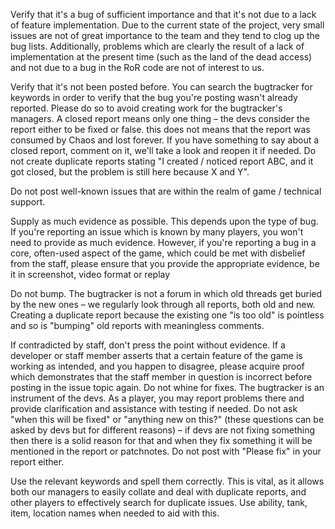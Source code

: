 Verify that it's a bug of sufficient importance and that it's not due to a lack of feature implementation.
Due to the current state of the project, very small issues are not of great importance to the team and they tend to clog up the bug lists. Additionally, problems which are clearly the result of a lack of implementation at the present time (such as the land of the dead access) and not due to a bug in the RoR code are not of interest to us.

Verify that it's not been posted before.
You can search the bugtracker for keywords in order to verify that the bug you're posting wasn't already reported. Please do so to avoid creating work for the bugtracker's managers. A closed report means only one thing – the devs consider the report either to be fixed or false. this does not means that the report was consumed by Chaos and lost forever. If you have something to say about a closed report, comment on it, we'll take a look and reopen it if needed. Do not create duplicate reports stating "I created / noticed report ABC, and it got closed, but the problem is still here because X and Y".

Do not post well-known issues that are within the realm of game / technical support.

Supply as much evidence as possible.
This depends upon the type of bug. If you're reporting an issue which is known by many players, you won't need to provide as much evidence. However, if you're reporting a bug in a core, often-used aspect of the game, which could be met with disbelief from the staff, please ensure that you provide the appropriate evidence, be it in screenshot, video format or replay

Do not bump.
The bugtracker is not a forum in which old threads get buried by the new ones – we regularly look through all reports, both old and new. Creating a duplicate report because the existing one "is too old" is pointless and so is "bumping" old reports with meaningless comments.

If contradicted by staff, don't press the point without evidence.
If a developer or staff member asserts that a certain feature of the game is working as intended, and you happen to disagree, please acquire proof which demonstrates that the staff member in question is incorrect before posting in the issue topic again.
Do not whine for fixes.
The bugtracker is an instrument of the devs. As a player, you may report problems there and provide clarification and assistance with testing if needed. Do not ask "when this will be fixed" or "anything new on this?" (these questions can be asked by devs but for different reasons) – if devs are not fixing something then there is a solid reason for that and when they fix something it will be mentioned in the report or patchnotes. Do not post with "Please fix" in your report either.

Use the relevant keywords and spell them correctly.
This is vital, as it allows both our managers to easily collate and deal with duplicate reports, and other players to effectively search for duplicate issues. Use ability, tank, item, location names when needed to aid with this.

